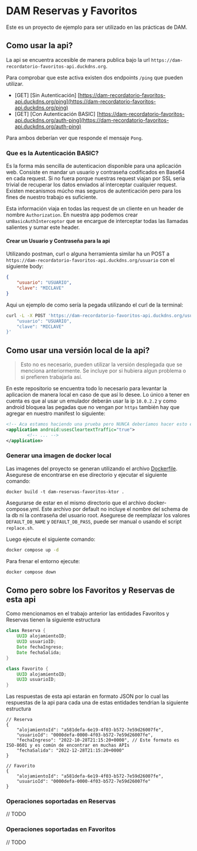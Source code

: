 # DAM Reservas y Favoritos

Este es un proyecto de ejemplo para ser utilizado en las prácticas de DAM.

## Como usar la api?

La api se encuentra accesible de manera publica bajo la url `https://dam-recordatorio-favoritos-api.duckdns.org`.

Para comprobar que este activa existen dos endpoints `/ping` que pueden utilizar.

- [GET] [Sin Autenticación] [https://dam-recordatorio-favoritos-api.duckdns.org/ping](https://dam-recordatorio-favoritos-api.duckdns.org/ping)
- [GET] [Con Autenticación BASIC] [https://dam-recordatorio-favoritos-api.duckdns.org/auth-ping](https://dam-recordatorio-favoritos-api.duckdns.org/auth-ping)

Para ambos deberían ver que responde el mensaje `Pong`.

### Que es la Autenticación BASIC?
Es la forma más sencilla de autenticacion disponible para una aplicación web. Consiste en mandar un usuario y contraseña codificados en Base64 en cada request. Si no fuera porque nuestras request viajan por SSL seria trivial de recuperar los datos enviados al interceptar cualquier request. Existen mecanismos múcho mas seguros de autenticación pero para los fines de nuestro trabajo es suficiente.

Esta información viaja en todas las request de un cliente en un header de nombre `Authorization`. En nuestra app podemos crear un`BasicAuthInterceptor` que se encargue de interceptar todas las llamadas salientes y sumar este header.

#### Crear un Usuario y Contraseña para la api

Utilizando postman, curl o alguna herramienta similar ha un POST a `https://dam-recordatorio-favoritos-api.duckdns.org/usuario` con el siguiente body:
```json
{
    "usuario": "USUARIO",
    "clave": "MICLAVE"
}
```

Aqui un ejemplo de como sería la pegada utilizando el curl de la terminal:
```bash
curl -L -X POST 'https://dam-recordatorio-favoritos-api.duckdns.org/usuario' -H 'Content-Type: application/json' --data-raw '{
    "usuario": "USUARIO",
    "clave": "MICLAVE"
}'
```

## Como usar una versión local de la api?

> Esto no es necesario, pueden utilizar la versión desplegada que se menciona anteriormente. 
> Se incluye por si hubiera algun problema o si prefieren trabajarla así. 

En este repositorio se encuentra todo lo necesario para levantar la aplicacion de manera local en caso de que así lo desee.
Lo único a tener en cuenta es que al usar un emulador deberán usar la ip `10.0.2.2` y como android bloquea las pegadas que no vengan por `https` también hay que agregar en nuestro manifest lo siguiente:
```xml
<!-- Aca estamos haciendo una prueba pero NUNCA deberíamos hacer esto en producción -->
<application android:usesCleartextTraffic="true">
        <!-- ... -->
</application>
```

### Generar una imagen de docker local
Las imagenes del proyecto se generan utilizando el archivo [Dockerfile](./Dockerfile). Asegurese de encontrarse en ese directorio y ejecutar el siguiente comando:
```
docker build -t dam-reservas-favoritos-ktor .
```
Asegurarse de estar en el mismo directorio que el archivo docker-compose.yml. Este archivo por default no incluye el nombre del schema de la db ni la contraseña del usuario root. Asegurese de reemplazar los valores `DEFAULT_DB_NAME` y `DEFAULT_DB_PASS`, puede ser manual o usando el script `replace.sh`.

Luego ejecute el siguiente comando:
```bash
docker compose up -d
```

Para frenar el entorno ejecute:
```bash
docker compose down
```

## Como pero sobre los Favoritos y Reservas de esta api

Como mencionamos en el trabajo anterior las entidades Favoritos y Reservas tienen la siguiente estructura

```java
class Reserva {
    UUID alojamientoID;
    UUID usuarioID;
    Date fechaIngreso;
    Date fechaSalida;
}

class Favorito {
    UUID alojamientoID;
    UUID usuarioID;
}
```

Las respuestas de esta api estarán en formato JSON por lo cual las respuestas de la api para cada una de estas entidades tendrian la siguiente estructura
```json5
// Reserva
{
    "alojamientoId": "a581defa-6e19-4f03-b572-7e59d26007fe",
    "usuarioId": "0000defa-0000-4f03-b572-7e59d26007fe",
    "fechaIngreso": "2022-10-28T21:15:20+0000", // Este formato es ISO-8601	y es común de encontrar en muchas APIs
    "fechaSalida": "2022-12-28T21:15:20+0000"
}
```
```json5
// Favorito
{
    "alojamientoId": "a581defa-6e19-4f03-b572-7e59d26007fe",
    "usuarioId": "0000defa-0000-4f03-b572-7e59d26007fe"
}
```

### Operaciones soportadas en Reservas

// TODO

### Operaciones soportadas en Favoritos

// TODO
